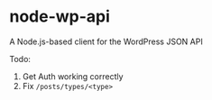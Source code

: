 node-wp-api
===========

A Node.js-based client for the WordPress JSON API

Todo: 
1. Get Auth working correctly
1. Fix `/posts/types/<type>`